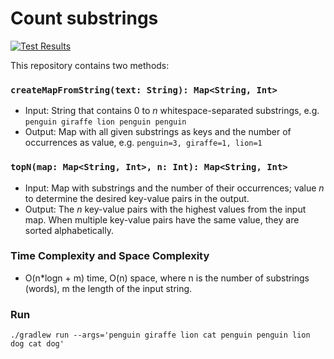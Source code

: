 # Count substrings

[![Test Results](https://gist.githubusercontent.com/zzzFelix/235fbefc8e6f330d8b86cc2d2ee7dbe0/raw/badge.svg)](https://gist.githubusercontent.com/zzzFelix/235fbefc8e6f330d8b86cc2d2ee7dbe0/raw/badge.svg)

This repository contains two methods:

### `createMapFromString(text: String): Map<String, Int>`

- Input: String that contains 0 to _n_ whitespace-separated substrings, e.g. `penguin giraffe lion penguin penguin`
- Output: Map with all given substrings as keys and the number of occurrences as value, e.g. `penguin=3, giraffe=1, lion=1`

### `topN(map: Map<String, Int>, n: Int): Map<String, Int>`
- Input: Map with substrings and the number of their occurrences; value _n_ to determine the desired key-value pairs in the output.
- Output: The _n_ key-value pairs with the highest values from the input map. When multiple key-value pairs have the same value, they are sorted alphabetically.

### Time Complexity and Space Complexity
- O(n*logn + m) time, O(n) space, where n is the number of substrings (words), m the length of the input string.

### Run
`./gradlew run --args='penguin giraffe lion cat penguin penguin lion dog cat dog'`